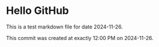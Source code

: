 # Hello GitHub
This is a test markdown file for date 2024-11-26.

This commit was created at exactly 12:00 PM on 2024-11-26.
